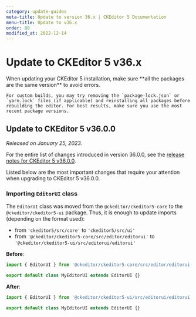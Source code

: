 ```yaml
---
category: update-guides
meta-title: Update to version 36.x | CKEditor 5 Documentation
menu-title: Update to v36.x
order: 88
modified_at: 2022-12-14
---
```


# Update to CKEditor&nbsp;5 v36.x

<info-box>
	When updating your CKEditor&nbsp;5 installation, make sure **all the packages are the same version** to avoid errors.

	For custom builds, you may try removing the `package-lock.json` or `yarn.lock` files (if applicable) and reinstalling all packages before rebuilding the editor. For best results, make sure you use the most recent package versions.
</info-box>

## Update to CKEditor&nbsp;5 v36.0.0

_Released on January 25, 2023._

For the entire list of changes introduced in version 36.0.0, see the [release notes for CKEditor&nbsp;5 v36.0.0](https://github.com/ckeditor/ckeditor5/releases/tag/v36.0.0).

Listed below are the most important changes that require your attention when upgrading to CKEditor&nbsp;5 v36.0.0.

### Importing `EditorUI` class

The `EditorUI` class was moved from the `@ckeditor/ckeditor5-core` to the `@ckeditor/ckeditor5-ui` package. Thus, it is enough to update imports (depending on the format used):

* from `'ckeditor5/src/core'` to `'ckeditor5/src/ui'`
* from `'@ckeditor/ckeditor5-core/src/editor/editorui'` to `'@ckeditor/ckeditor5-ui/src/editorui/editorui'`

**Before**:

```js
import { EditorUI } from '@ckeditor/ckeditor5-core/src/editor/editorui';

export default class MyEditorUI extends EditorUI {}
```

**After**:

```js
import { EditorUI } from '@ckeditor/ckeditor5-ui/src/editorui/editorui';

export default class MyEditorUI extends EditorUI {}
```
